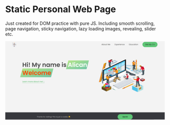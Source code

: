 # Static Personal Web Page

Just created for DOM practice with pure JS. Including smooth scrolling, page navigation, sticky navigation, lazy loading images, revealing, slider etc.

![alt text](https://github.com/alicankececi/spa-personal-website/blob/master/img/SPA.png?raw=true)
